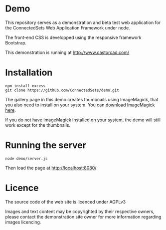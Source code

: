 Demo
====

This repository serves as a demonstration and beta test web application for the ConnectedSets Web Application Framework under node.

The front-end CSS is developped using the responsive framework Bootstrap.

This demonstration is running at http://www.castorcad.com/

Installation
============
````
npm install excess
git clone https://github.com/ConnectedSets/demo.git
````

The gallery page in this demo creates thumbnails using ImageMagick, that you also need to install on your system.
You can [download ImageMagick here](http://www.imagemagick.org/script/binary-releases.php).

If you do not have ImageMagick installed on your system, the demo will still work except for the thumbnails.

Running the server
==================
````
node demo/server.js
````

Then load the page at [http://localhost:8080/](http://localhost:8080/)

Licence
=======
The source code of the web site is licenced under AGPLv3

Images and text content may be copyrighted by their respective owners, please contact the demonstration site owner for more information regarding images licencing.

